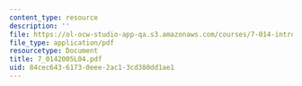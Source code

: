 ```yaml
---
content_type: resource
description: ''
file: https://ol-ocw-studio-app-qa.s3.amazonaws.com/courses/7-014-introductory-biology-spring-2005/84cec64361730eee2ac13cd380dd1ae1_7_0142005L04.pdf
file_type: application/pdf
resourcetype: Document
title: 7_0142005L04.pdf
uid: 84cec643-6173-0eee-2ac1-3cd380dd1ae1
---
```

